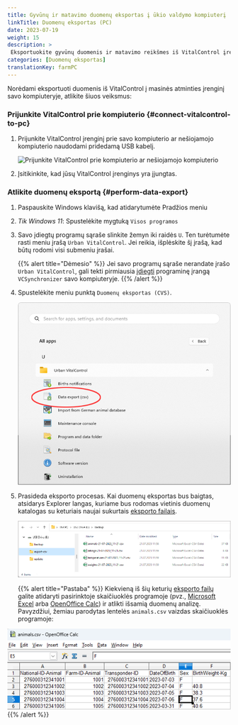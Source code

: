 ```yaml
---
title: Gyvūnų ir matavimo duomenų eksportas į ūkio valdymo kompiuterį
linkTitle: Duomenų eksportas (PC)
date: 2023-07-19
weight: 15
description: >
 Eksportuokite gyvūnų duomenis ir matavimo reikšmes iš VitalControl įrenginio į kelis CVS failus
categories: [Duomenų eksportas]
translationKey: farmPC
---
```

Norėdami eksportuoti duomenis iš VitalControl į masinės atminties įrenginį savo kompiuteryje, atlikite šiuos veiksmus:

### Prijunkite VitalControl prie kompiuterio {#connect-vitalcontrol-to-pc}

1. Prijunkite VitalControl įrenginį prie savo kompiuterio ar nešiojamojo kompiuterio naudodami pridedamą USB kabelį.

   ![Prijunkite VitalControl prie kompiuterio ar nešiojamojo kompiuterio](/images/synchronisation/connect-to-pc.svg "Prijunkite VitalControl prie kompiuterio")

1. Įsitikinkite, kad jūsų VitalControl įrenginys yra įjungtas.

### Atlikite duomenų eksportą {#perform-data-export}

1. Paspauskite Windows klavišą, kad atidarytumėte Pradžios meniu

1. *Tik Windows 11*: Spustelėkite mygtuką `Visos programos`

1. Savo įdiegtų programų sąraše slinkite žemyn iki raidės `U`. Ten turėtumėte rasti meniu įrašą `Urban VitalControl`. Jei reikia, išplėskite šį įrašą, kad būtų rodomi visi submeniu įrašai.

   {{% alert title="Dėmesio" %}}
Jei savo programų sąraše nerandate įrašo `Urban VitalControl`, gali tekti pirmiausia [įdiegti](../vcsynchronizer/installation/) programinę įrangą `VCSynchronizer` savo kompiuteryje.
   {{% /alert %}}

1. Spustelėkite meniu punktą `Duomenų eksportas (CVS)`.

   ![Windows Pradžios meniu, meniu įrašas Urban VitalControl (VCSynchronizer)](../vcsynchronizer/images/data-export/data-export.png "Windows pradžios meniu, VitalControl")

1. Prasideda eksporto procesas. Kai duomenų eksportas bus baigtas, atsidarys Explorer langas, kuriame bus rodomas vietinis duomenų katalogas su keturiais naujai sukurtais [eksporto failais](../../data-export/export-files/).

   ![Vietinis duomenų katalogas su eksporto failais](../../data-export/images/export-files.png "Eksporto failai, saugomi vietoje")

   {{% alert title="Pastaba" %}}
  Kiekvieną iš šių keturių [eksporto failų](../../data-export/export-files/) galite atidaryti pasirinktoje skaičiuoklės programoje (pvz., [Microsoft Excel](https://products.office.com/excel) arba [OpenOffice Calc](https://www.openoffice.org/)) ir atlikti išsamią duomenų analizę. Pavyzdžiui, žemiau parodytas lentelės `animals.csv` vaizdas skaičiuoklės programoje:


  ![Eksportuota gyvūnų duomenų lentelė atidaryta skaičiuoklės programoje](../../data-export/images/animals.png "Skaičiuoklės programa su gyvūnų duomenimis")
   {{% /alert %}}
